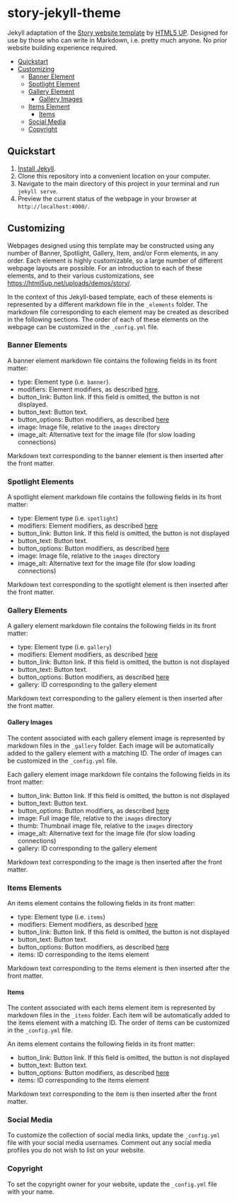 # story-jekyll-theme
Jekyll adaptation of the [Story website template](https://html5up.net/uploads/demos/story/) by [HTML5 UP](https://html5up.net).  Designed for use by those who can write in Markdown, i.e. pretty much anyone.  No prior website building experience required.

- [Quickstart](#quickstart)
- [Customizing](#customizing)
  * [Banner Element](#banner-elements)
  * [Spotlight Element](#spotlight-elements)
  * [Gallery Element](#gallery-elements)
    + [Gallery Images](#gallery-images)
  * [Items Element](#items-elements)
    + [Items](#items)
  * [Social Media](#social-media)
  * [Copyright](#copyright)

## Quickstart

 1. [Install Jekyll](https://jekyllrb.com/docs/installation/).
 2. Clone this repository into a convenient location on your computer.
 3. Navigate to the main directory of this project in your terminal and run `jekyll serve`.
 4. Preview the current status of the webpage in your browser at `http://localhost:4000/`.

## Customizing

Webpages designed using this template may be constructed using any number of Banner, Spotlight, Gallery, Item, and/or Form elements, in any order.  Each element is highly customizable, so a large number of different webpage layouts are possible. For an introduction to each of these elements, and to their various customizations, see https://html5up.net/uploads/demos/story/.

In the context of this Jekyll-based template, each of these elements is represented by a different markdown file in the `_elements` folder.  The markdown file corresponding to each element may be created as described in the following sections.  The order of each of these elements on the webpage can be customized in the `_config.yml` file.

### Banner Elements

A banner element markdown file contains the following fields in its front matter: 
 - type: Element type (i.e. `banner`).
 - modifiers: Element modifiers, as described [here](https://html5up.net/uploads/demos/story/#reference-banner).
 - button_link: Button link.  If this field is omitted, the button is not displayed.
 - button_text: Button text.
 - button_options: Button modifiers, as described [here](https://html5up.net/uploads/demos/story/)
 - image: Image file, relative to the `images` directory
 - image_alt: Alternative text for the image file (for slow loading connections)

Markdown text corresponding to the banner element is then inserted after the front matter.

### Spotlight Elements

A spotlight element markdown file contains the following fields in its front matter: 
 - type: Element type (i.e. `spotlight`)
 - modifiers: Element modifiers, as described [here](https://html5up.net/uploads/demos/story/#reference-spotlight)
 - button_link: Button link.  If this field is omitted, the button is not displayed
 - button_text: Button text.
 - button_options: Button modifiers, as described [here](https://html5up.net/uploads/demos/story/)
 - image: Image file, relative to the `images` directory
 - image_alt: Alternative text for the image file (for slow loading connections)

Markdown text corresponding to the spotlight element is then inserted after the front matter.

### Gallery Elements

A gallery element markdown file contains the following fields in its front matter: 
 - type: Element type (i.e. `gallery`)
 - modifiers: Element modifiers, as described [here](https://html5up.net/uploads/demos/story/#reference-gallery)
 - button_link: Button link.  If this field is omitted, the button is not displayed
 - button_text: Button text.
 - button_options: Button modifiers, as described [here](https://html5up.net/uploads/demos/story/)
 - gallery: ID corresponding to the gallery element

Markdown text corresponding to the gallery element is then inserted after the front matter.

#### Gallery Images

The content associated with each gallery element image is represented by markdown files in the `_gallery` folder.  Each image will be automatically added to the gallery element with a matching ID.  The order of images can be customized in the `_config.yml` file.

Each gallery element image markdown file contains the following fields in its front matter:
 - button_link: Button link.  If this field is omitted, the button is not displayed
 - button_text: Button text.
 - button_options: Button modifiers, as described [here](https://html5up.net/uploads/demos/story/)
 - image: Full image file, relative to the `images` directory
 - thumb: Thumbnail image file, relative to the `images` directory
 - image_alt: Alternative text for the image file (for slow loading connections)
 - gallery: ID corresponding to the gallery element

Markdown text corresponding to the image is then inserted after the front matter.

### Items Elements

An items element contains the following fields in its front matter: 
 - type: Element type (i.e. `items`)
 - modifiers: Element modifiers, as described [here](https://html5up.net/uploads/demos/story/#reference-items)
 - button_link: Button link.  If this field is omitted, the button is not displayed
 - button_text: Button text.
 - button_options: Button modifiers, as described [here](https://html5up.net/uploads/demos/story/)
 - items: ID corresponding to the items element

Markdown text corresponding to the items element is then inserted after the front matter.

#### Items

The content associated with each items element item is represented by markdown files in the `_items` folder.  Each item will be automatically added to the items element with a matching ID.  The order of items can be customized in the `_config.yml` file.

An items element contains the following fields in its front matter: 
 - button_link: Button link.  If this field is omitted, the button is not displayed
 - button_text: Button text.
 - button_options: Button modifiers, as described [here](https://html5up.net/uploads/demos/story/)
 - items: ID corresponding to the items element

Markdown text corresponding to the item is then inserted after the front matter.

### Social Media

To customize the collection of social media links, update the `_config.yml` file with your social media usernames.  Comment out any social media profiles you do not wish to list on your website. 

### Copyright

To set the copyright owner for your website, update the `_config.yml` file with your name.

